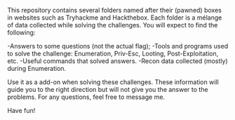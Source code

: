 This repository contains several folders named after their (pawned) boxes in websites such as Tryhackme and Hackthebox. 
Each folder is a mélange of data collected while solving the challenges. You will expect to find the following:

-Answers to some questions (not the actual flag);
-Tools and programs used to solve the challenge: Enumeration, Priv-Esc, Looting, Post-Exploitation, etc.
-Useful commands that solved answers.
-Recon data collected (mostly) during Enumeration.

Use it as a add-on when solving these challenges. These information will guide you to the right direction but will not give you the answer to the problems. 
For any questions, feel free to message me. 

Have fun! 
